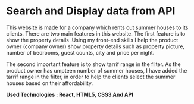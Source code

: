 <h1>Search and Display data from API</h1>
<p> This website is made for a company which rents out summer houses to its clients. There are two main features in this website.
              The first feature is to show the property details .Using my front-end skills I help the product owner (company owner) show property
                 details such as property picture, number of bedrooms, guest counts, city and price per night. </p>
              <p>The second important feature is to show tarrif range in the filter. As the product owner has umpteen number of summer houses,
                 I have added the tarrif range in the filter, in order to help the clients  select the summer houses based on their affordability.</p>
              <p><b>Used Technologies : React, HTML5, CSS3 And API</></p>
